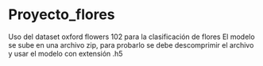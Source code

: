 # Proyecto_flores
Uso del dataset oxford flowers 102 para la clasificación de flores
El modelo se sube en una archivo zip, para probarlo se debe descomprimir el archivo y usar el modelo con extensión .h5

